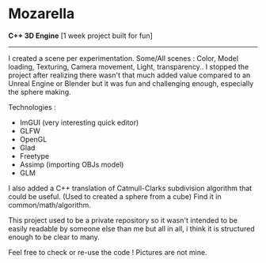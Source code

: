 # Mozarella

**C++ 3D Engine**
[1 week project built for fun]

--------------

I created a scene per experimentation.
Some/All scenes : Color, Model loading, Texturing, Camera movement, Light, transparency..
I stopped the project after realizing there wasn't that much added value compared to an Unreal Engine or Blender but it was fun and challenging enough, especially the sphere making.

Technologies : 
- ImGUI (very interesting quick editor)
- GLFW
- OpenGL
- Glad
- Freetype
- Assimp (importing OBJs model)
- GLM

I also added a C++ translation of Catmull-Clarks subdivision algorithm that could be useful. (Used to created a sphere from a cube)
Find it in common/math/algorithm.

This project used to be a private repository so it wasn't intended to be easily readable by someone else than me but all in all, i think it is structured enough to be clear to many.

Feel free to check or re-use the code !
Pictures are not mine.




